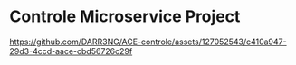 # Controle Microservice Project


https://github.com/DARR3NG/ACE-controle/assets/127052543/c410a947-29d3-4ccd-aace-cbd56726c29f

